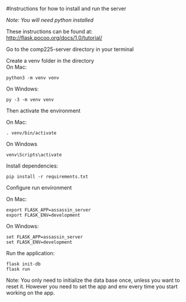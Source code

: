 #Instructions for how to install and run the server

_Note: You will need python installed_

These instructions can be found at:  
http://flask.pocoo.org/docs/1.0/tutorial/


Go to the comp225-server directory in your terminal

Create a venv folder in the directory  
On Mac:
```
python3 -m venv venv
```
On Windows:
```
py -3 -m venv venv
```

Then activate the environment

On Mac:
```
. venv/bin/activate
```

On Windows
```
venv\Scripts\activate
```

Install dependencies:
```
pip install -r requirements.txt
```

Configure run environment

On Mac:
```
export FLASK_APP=assassin_server
export FLASK_ENV=development
```

On Windows:
```
set FLASK_APP=assassin_server
set FLASK_ENV=development
```


Run the application:
```
flask init-db
flask run
```

Note: You only need to initialize the data base once, unless you want to reset it. However you need to set the app and env every time you start working on the app.
